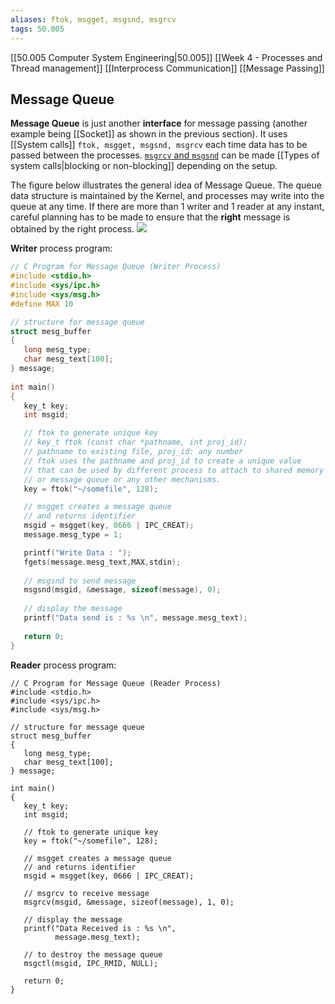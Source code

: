 ```yaml
---
aliases: ftok, msgget, msgsnd, msgrcv
tags: 50.005
---
```

[[50.005 Computer System Engineering|50.005]]
[[Week 4 - Processes and Thread management]]
[[Interprocess Communication]]
[[Message Passing]]

## Message Queue
**Message Queue** is just another **interface** for message passing (another example being [[Socket]] as shown in the previous section). It uses [[System calls]] `ftok, msgget, msgsnd, msgrcv` each time data has to be passed between the processes. [`msgrcv` and `msgsnd`](https://man7.org/linux/man-pages/man2/msgsnd.2.html) can be made [[Types of system calls|blocking or non-blocking]] depending on the setup.

The figure below illustrates the general idea of Message Queue. The queue data structure is maintained by the Kernel, and processes may write into the queue at any time. If there are more than 1 writer and 1 reader at any instant, careful planning has to be made to ensure that the **right** message is obtained by the right process. ![](https://natalieagus.github.io/50005/assets/images/week3/16.png)

**Writer** process program:

```c
// C Program for Message Queue (Writer Process)
#include <stdio.h>
#include <sys/ipc.h>
#include <sys/msg.h>
#define MAX 10

// structure for message queue
struct mesg_buffer 
{
   long mesg_type;
   char mesg_text[100];
} message;
 
int main()
{
   key_t key;
   int msgid;

   // ftok to generate unique key
   // key_t ftok (const char *pathname, int proj_id);
   // pathname to existing file, proj_id: any number
   // ftok uses the pathname and proj_id to create a unique value 
   // that can be used by different process to attach to shared memory 
   // or message queue or any other mechanisms.
   key = ftok("~/somefile", 128);

   // msgget creates a message queue
   // and returns identifier
   msgid = msgget(key, 0666 | IPC_CREAT);
   message.mesg_type = 1;

   printf("Write Data : ");
   fgets(message.mesg_text,MAX,stdin);
   
   // msgsnd to send message
   msgsnd(msgid, &message, sizeof(message), 0);
   
   // display the message
   printf("Data send is : %s \n", message.mesg_text);
  
   return 0;
}
```

**Reader** process program:

```
// C Program for Message Queue (Reader Process)
#include <stdio.h>
#include <sys/ipc.h>
#include <sys/msg.h>

// structure for message queue
struct mesg_buffer
{
   long mesg_type;
   char mesg_text[100];
} message;

int main()
{
   key_t key;
   int msgid;

   // ftok to generate unique key
   key = ftok("~/somefile", 128);

   // msgget creates a message queue
   // and returns identifier
   msgid = msgget(key, 0666 | IPC_CREAT);

   // msgrcv to receive message
   msgrcv(msgid, &message, sizeof(message), 1, 0);

   // display the message
   printf("Data Received is : %s \n",
          message.mesg_text);

   // to destroy the message queue
   msgctl(msgid, IPC_RMID, NULL);

   return 0;
}
```